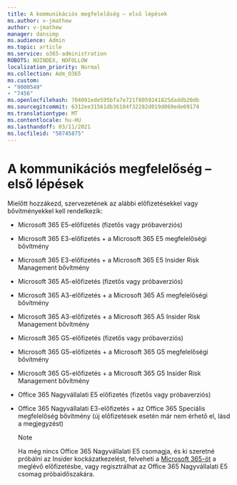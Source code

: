 ```yaml
---
title: A kommunikációs megfelelőség – első lépések
ms.author: v-jmathew
author: v-jmathew
manager: dansimp
ms.audience: Admin
ms.topic: article
ms.service: o365-administration
ROBOTS: NOINDEX, NOFOLLOW
localization_priority: Normal
ms.collection: Adm_O365
ms.custom:
- "9000549"
- "7456"
ms.openlocfilehash: 704091ede595bfa7e721f8059241825daddb20db
ms.sourcegitcommit: 6312ee31561db36104f32282d019d069ede69174
ms.translationtype: MT
ms.contentlocale: hu-HU
ms.lasthandoff: 03/11/2021
ms.locfileid: "50745875"
---
```

# <a name="get-started-with-communication-compliance"></a>A kommunikációs megfelelőség – első lépések

Mielőtt hozzákezd, szervezetének az alábbi előfizetésekkel vagy bővítményekkel kell rendelkezik:

* Microsoft 365 E5-előfizetés (fizetős vagy próbaverziós)
* Microsoft 365 E3-előfizetés + a Microsoft 365 E5 megfelelőségi bővítmény
* Microsoft 365 E3-előfizetés + a Microsoft 365 E5 Insider Risk Management bővítmény
* Microsoft 365 A5-előfizetés (fizetős vagy próbaverziós)
* Microsoft 365 A3-előfizetés + a Microsoft 365 A5 megfelelőségi bővítmény
* Microsoft 365 A3-előfizetés + a Microsoft 365 A5 Insider Risk Management bővítmény
* Microsoft 365 G5-előfizetés (fizetős vagy próbaverziós)
* Microsoft 365 G5-előfizetés + a Microsoft 365 G5 megfelelőségi bővítmény
* Microsoft 365 G5-előfizetés + a Microsoft 365 G5 Insider Risk Management bővítmény
* Office 365 Nagyvállalati E5 előfizetés (fizetős vagy próbaverziós)
* Office 365 Nagyvállalati E3-előfizetés + az Office 365 Speciális megfelelőség bővítmény (új előfizetések esetén már nem érhető el, lásd a megjegyzést)

    > [!NOTE]
    > Ha még nincs Office 365 Nagyvállalati E5 csomagja, és ki szeretné próbálni az Insider kockázatkezelést, felveheti a [Microsoft 365-öt](https://go.microsoft.com/fwlink/?linkid=2130508) a meglévő előfizetésbe, vagy regisztrálhat az Office 365 Nagyvállalati E5 csomag próbaidőszakára.

